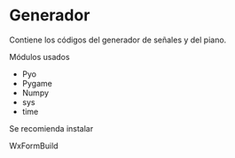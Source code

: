 # Generador
Contiene los códigos del generador de señales y del piano.

Módulos usados

- Pyo
- Pygame
- Numpy
- sys
- time

Se recomienda instalar

WxFormBuild
